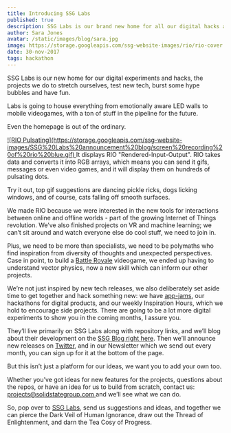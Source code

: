 ```yaml
---
title: Introducing SSG Labs
published: true
description: SSG Labs is our brand new home for all our digital hacks and experiments, from VR to Videogames.
author: Sara Jones
avatar: /static/images/blog/sara.jpg
image: https://storage.googleapis.com/ssg-website-images/rio/rio-cover.jpg
date: 30-nov-2017
tags: hackathon
---
```

SSG Labs is our new home for our digital experiments and hacks, the projects we do to stretch ourselves, test new tech, burst some hype bubbles and have fun.

Labs is going to house everything from emotionally aware LED walls to mobile videogames, with a ton of stuff in the pipeline for the future.

Even the homepage is out of the ordinary.

<a href="https://labs.solidstategroup.com">
![RIO Pulsating](https://storage.googleapis.com/ssg-website-images/SSG%20Labs%20announcement%20blog/screen%20recording%20of%20rio%20blue.gif)
</a>
It displays RIO "Rendered-Input-Output". RIO takes data and converts it into RGB arrays, which means you can send it gifs, messages or even video games, and it will display them on hundreds of pulsating dots.

Try it out, top gif suggestions are dancing pickle ricks, dogs licking windows, and of course, cats falling off smooth surfaces.

We made RIO because we were interested in the new tools for interactions between online and offline worlds - part of the growing Internet of Things revolution. We’ve also finished projects on VR and machine learning; we can’t sit around and watch everyone else do cool stuff, we need to join in.

Plus, we need to be more than specialists, we need to be polymaths who find inspiration from diversity of thoughts and unexpected perspectives. Case in point, to build a [Battle Royale](https://battleroyale.win/) videogame, we ended up having to understand vector physics, now a new skill which can inform our other projects.

We’re not just inspired by new tech releases, we also deliberately set aside time to get together and hack something new: we have [app-jams](https://solidstategroup.com/2017/08/15/2017/What-Happens-When-You-Make-SSG-Do-An-Ecommerce-Hackathon-With-Demos/), our hackathons for digital products, and our weekly Inspiration Hours, which we hold to encourage side projects. There are going to be a lot more digital experiments to show you in the coming months, I assure you.

They’ll live primarily on SSG Labs along with repository links, and we’ll blog about their development on the [SSG Blog right here](https://solidstategroup.com/blog/). Then we’ll announce new releases on [Twitter](https://twitter.com/solidstategroup), and in our Newsletter which we send out every month, you can sign up for it at the bottom of the page.

But this isn’t just a platform for our ideas, we want you to add your own too.

Whether you’ve got ideas for new features for the projects, questions about the repos, or have an idea for us to build from scratch, contact us: [projects@solidstategroup.com ](mailto:projects@solidstategroup.com) and we’ll see what we can do.

So, pop over to <a href="https://labs.solidstategroup.com">SSG Labs</a>, send us suggestions and ideas, and together we can pierce the Dark Veil of Human Ignorance, draw out the Thread of Enlightenment, and darn the Tea Cosy of Progress.
